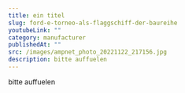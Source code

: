 ```yaml
---
title: ein titel
slug: ford-e-torneo-als-flaggschiff-der-baureihe
youtubeLink: ""
category: manufacturer
publishedAt: ""
src: /images/ampnet_photo_20221122_217156.jpg
description: bitte auffuelen
---
```

bitte auffuelen
